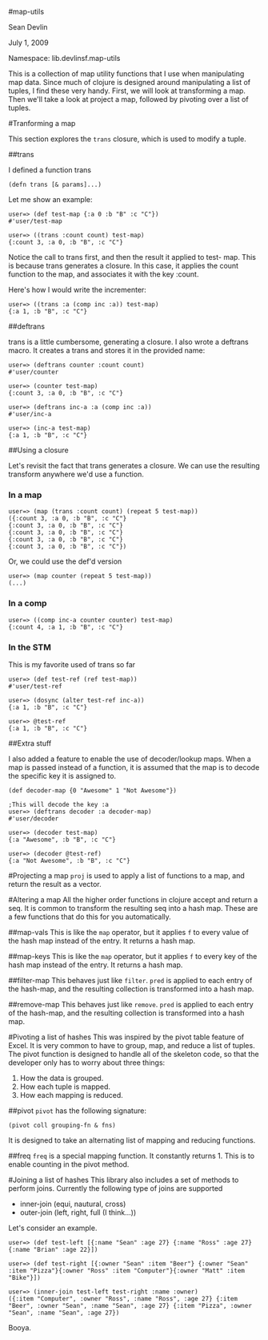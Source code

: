#map-utils

Sean Devlin

July 1, 2009

Namespace: lib.devlinsf.map-utils

This is a collection of map utility functions that I use when manipulating map data.  Since much of clojure is designed around manipulating a list of tuples, 
I find these very handy.  First, we will look at transforming a map.  Then we'll take a look at project a map, followed by pivoting over a list of tuples.

#Tranforming a map

This section explores the `trans` closure, which is used to modify a tuple.

##trans

I defined a function trans 

	(defn trans [& params]...) 

Let me show an example: 

	user=> (def test-map {:a 0 :b "B" :c "C"}) 
	#'user/test-map 
	
	user=> ((trans :count count) test-map) 
	{:count 3, :a 0, :b "B", :c "C"} 
	
Notice the call to trans first, and then the result it applied to test- 
map.  This is because trans generates a closure.  In this case, it 
applies the count function to the map, and associates it with the 
key :count. 

Here's how I would write the incrementer: 

	user=> ((trans :a (comp inc :a)) test-map) 
	{:a 1, :b "B", :c "C"} 

##deftrans

trans is a little cumbersome, generating a closure.  I also wrote a 
deftrans macro.  It creates a trans and stores it in the provided 
name: 

	user=> (deftrans counter :count count) 
	#'user/counter 
	
	user=> (counter test-map) 
	{:count 3, :a 0, :b "B", :c "C"} 
	
	user=> (deftrans inc-a :a (comp inc :a)) 
	#'user/inc-a 

	user=> (inc-a test-map) 
	{:a 1, :b "B", :c "C"} 

##Using a closure
	
Let's revisit the fact that trans generates a closure.  We can use the 
resulting transform anywhere we'd use a function. 

### In a map
	user=> (map (trans :count count) (repeat 5 test-map)) 
	({:count 3, :a 0, :b "B", :c "C"} 
	{:count 3, :a 0, :b "B", :c "C"} 
	{:count 3, :a 0, :b "B", :c "C"} 
	{:count 3, :a 0, :b "B", :c "C"} 
	{:count 3, :a 0, :b "B", :c "C"}) 

Or, we could use the def'd version 

	user=> (map counter (repeat 5 test-map)) 
	(...) 

### In a comp
	user=> ((comp inc-a counter counter) test-map) 
	{:count 4, :a 1, :b "B", :c "C"} 

### In the STM

This is my favorite used of trans so far

	user=> (def test-ref (ref test-map)) 
	#'user/test-ref 

	user=> (dosync (alter test-ref inc-a)) 
	{:a 1, :b "B", :c "C"} 

	user=> @test-ref 
	{:a 1, :b "B", :c "C"} 
	
##Extra stuff 

I also added a feature to enable the use of decoder/lookup maps.  When 
a map is passed instead of a function, it is assumed that the map is 
to decode the specific key it is assigned to. 

	(def decoder-map {0 "Awesome" 1 "Not Awesome"}) 

	;This will decode the key :a 
	user=> (deftrans decoder :a decoder-map) 
	#'user/decoder 
	
	user=> (decoder test-map) 
	{:a "Awesome", :b "B", :c "C"} 
	
	user=> (decoder @test-ref) 
	{:a "Not Awesome", :b "B", :c "C"} 
	
#Projecting a map
`proj` is used to apply a list of functions to a map, and return the result as a vector.

#Altering a map
All the higher order functions in clojure accept and return a seq.  It is common to transform the resulting seq into a hash map.  These are a few functions that do this for you automatically.

##map-vals
This is like the `map` operator, but it applies `f` to every value of the hash map instead of the entry.  It returns a hash map.

##map-keys
This is like the `map` operator, but it applies `f` to every key of the hash map instead of the entry.  It returns a hash map.

##filter-map
This behaves just like `filter`.  `pred` is applied to each entry of the hash-map, and the resulting collection is transformed into a hash map.

##remove-map
This behaves just like `remove`.  `pred` is applied to each entry of the hash-map, and the resulting collection is transformed into a hash map.

#Pivoting a list of hashes
This was inspired by the pivot table feature of Excel.  It is very common to have to group, map, and reduce a list of tuples.  The pivot function is designed to handle all of the 
skeleton code, so that the developer only has to worry about three things:

1. How the data is grouped.
2. How each tuple is mapped.
3. How each mapping is reduced.


##pivot
`pivot` has the following signature:

	(pivot coll grouping-fn & fns)

It is designed to take an alternating list of mapping and reducing functions.

##freq
`freq` is a special mapping function.  It constantly returns 1.  This is to enable counting in the pivot method.

#Joining a list of hashes
This library also includes a set of methods to perform joins.  Currently the following type of joins are supported

* inner-join (equi, nautural, cross)
* outer-join (left, right, full (I think...))

Let's consider an example.

	user=> (def test-left [{:name "Sean" :age 27} {:name "Ross" :age 27} {:name "Brian" :age 22}])
	
	user=> (def test-right [{:owner "Sean" :item "Beer"} {:owner "Sean" :item "Pizza"}{:owner "Ross" :item "Computer"}{:owner "Matt" :item "Bike"}])

	user=> (inner-join test-left test-right :name :owner)
	({:item "Computer", :owner "Ross", :name "Ross", :age 27} {:item "Beer", :owner "Sean", :name "Sean", :age 27} {:item "Pizza", :owner "Sean", :name "Sean", :age 27})

Booya.